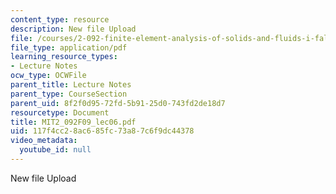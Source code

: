 ```yaml
---
content_type: resource
description: New file Upload
file: /courses/2-092-finite-element-analysis-of-solids-and-fluids-i-fall-2009/117f4cc28ac685fc73a87c6f9dc44378_MIT2_092F09_lec06.pdf
file_type: application/pdf
learning_resource_types:
- Lecture Notes
ocw_type: OCWFile
parent_title: Lecture Notes
parent_type: CourseSection
parent_uid: 8f2f0d95-72fd-5b91-25d0-743fd2de18d7
resourcetype: Document
title: MIT2_092F09_lec06.pdf
uid: 117f4cc2-8ac6-85fc-73a8-7c6f9dc44378
video_metadata:
  youtube_id: null
---
```

New file Upload

